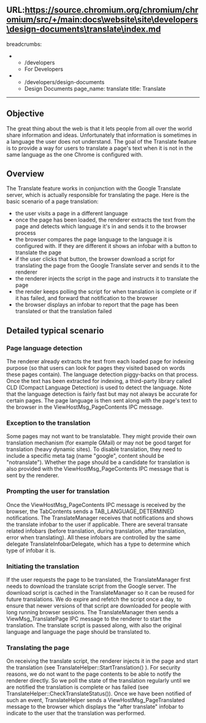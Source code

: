 URL:https://source.chromium.org/chromium/chromium/src/+/main:docs\website\site\developers\design-documents\translate\index.md
---
breadcrumbs:
- - /developers
  - For Developers
- - /developers/design-documents
  - Design Documents
page_name: translate
title: Translate
---

## Objective

The great thing about the web is that it lets people from all over the world
share information and ideas. Unfortunately that information is sometimes in a
language the user does not understand.
The goal of the Translate feature is to provide a way for users to translate a
page's text when it is not in the same language as the one Chrome is configured
with.

## Overview

The Translate feature works in conjunction with the Google Translate server,
which is actually responsible for translating the page.
Here is the basic scenario of a page translation:

*   the user visits a page in a different language
*   once the page has been loaded, the renderer extracts the text from
            the page and detects which language it's in and sends it to the
            browser process
*   the browser compares the page language to the language it is
            configured with. If they are different it shows an infobar with a
            button to translate the page
*   if the user clicks that button, the browser download a script for
            translating the page from the Google Translate server and sends it
            to the renderer
*   the renderer injects the script in the page and instructs it to
            translate the page
*   the render keeps polling the script for when translation is complete
            or if it has failed, and forward that notification to the browser
*   the browser displays an infobar to report that the page has been
            translated or that the translation failed

## Detailed typical scenario

### Page language detection

The renderer already extracts the text from each loaded page for indexing
purpose (so that users can look for pages they visited based on words these
pages contain). The language detection piggy-backs on that process. Once the
text has been extracted for indexing, a third-party library called CLD (Compact
Language Detection) is used to detect the language.
Note that the language detection is fairly fast but may not always be accurate
for certain pages.
The page language is then sent along with the page's text to the browser in the
ViewHostMsg_PageContents IPC message.

### Exception to the translation

Some pages may not want to be translatable. They might provide their own
translation mechanism (for example GMail) or may not be good target for
translation (heavy dynamic sites). To disable translation, they need to include
a specific meta tag (name "google", content should be "notranslate").
Whether the page should be a candidate for translation is also provided with the
ViewHostMsg_PageContents IPC message that is sent by the renderer.

### Prompting the user for translation

Once the ViewHostMsg_PageContents IPC message is received by the browser, the
TabContents sends a TAB_LANGUAGE_DETERMINED notifications. The TranslateManager
receives that notifications and shows the translate infobar to the user if
applicable. There are several transate related infobars (before translation,
during translation, after translation, error when translating). All these
infobars are controlled by the same delegate TranslateInfobarDelegate, which has
a type to determine which type of infobar it is.

### Initiating the translation

If the user requests the page to be translated, the TranslateManager first needs
to download the translate script from the Google server. The download script is
cached in the TranslateManager so it can be reused for future translations. We
do expire and refetch the script once a day, to ensure that newer versions of
that script are downloaded for people with long running browser sessions. The
TranslateManager then sends a ViewMsg_TranslatePage IPC message to the renderer
to start the translation. The translate script is passed along, with also the
original language and language the page should be translated to.

### Translating the page

On receiving the translate script, the renderer injects it in the page and start
the translation (see TranslateHelper::StartTranslation() ).
For security reasons, we do not want to the page contents to be able to notify
the renderer directly. So we poll the state of the translation regularly until
we are notified the translation is complete or has failed (see
TranslateHelper::CheckTranslateStatus()). Once we have been notified of such an
event, TranslateHelper sends a ViewHostMsg_PageTranslated message to the browser
which displays the "after translate" infobar to indicate to the user that the
translation was performed.
